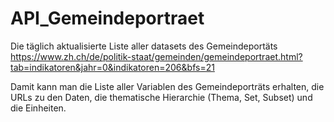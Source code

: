 # API_Gemeindeportraet
Die täglich aktualisierte Liste aller datasets des Gemeindeportäts
https://www.zh.ch/de/politik-staat/gemeinden/gemeindeportraet.html?tab=indikatoren&jahr=0&indikatoren=206&bfs=21

Damit kann man die Liste aller Variablen des Gemeindeporträts erhalten, die URLs zu den Daten, die thematische Hierarchie (Thema, Set, Subset) und die Einheiten.


